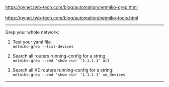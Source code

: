 https://pynet.twb-tech.com/blog/automation/netmiko-grep.html<br><br>
https://pynet.twb-tech.com/blog/automation/netmiko-tools.html

---
Grep your whole network:<br>
1. Test your yaml file<br> 
```netmiko-grep --list-devices```

2. Search all routers running-config for a string<br>
```netmiko-grep --cmd 'show run' '1.1.1.1' all```

3. Search all XE routers running-config for a string:<br> 
```netmiko-grep --cmd 'show run' '1.1.1.1' xe_devices``` 

---

